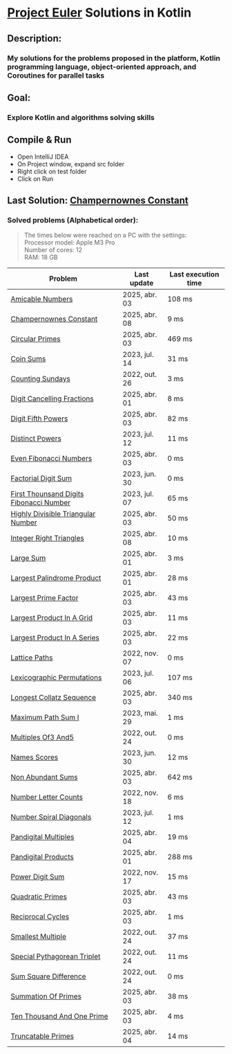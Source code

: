# [Project Euler](https://projecteuler.net) Solutions in Kotlin

## Description:
### My solutions for the problems proposed in the platform, Kotlin programming language, object-oriented approach, and Coroutines for parallel tasks

## Goal:
### Explore Kotlin and algorithms solving skills

## Compile & Run
- Open IntelliJ IDEA
- On Project window, expand src folder
- Right click on test folder
- Click on Run

## Last Solution: [Champernownes Constant](src/main/kotlin/ChampernownesConstant.kt)

### Solved problems (Alphabetical order):

> The times below were reached on a PC with the settings: <br/>
> Processor model: Apple M3 Pro <br/>
> Number of cores: 12 <br/>
> RAM:  18 GB <br/>

| Problem                                                                                           | Last update   | Last execution time |
|---------------------------------------------------------------------------------------------------|---------------|---------------------|
| [Amicable Numbers](src/main/kotlin/AmicableNumbers.kt)                                            | 2025, abr. 03 | 108 ms              |
| [Champernownes Constant](src/main/kotlin/ChampernownesConstant.kt)                                | 2025, abr. 08 | 9 ms                |
| [Circular Primes](src/main/kotlin/CircularPrimes.kt)                                              | 2025, abr. 03 | 469 ms              |
| [Coin Sums](src/main/kotlin/CoinSums.kt)                                                          | 2023, jul. 14 | 31 ms               |
| [Counting Sundays](src/main/kotlin/CountingSundays.kt)                                            | 2022, out. 26 | 3 ms                |
| [Digit Cancelling Fractions](src/main/kotlin/DigitCancellingFractions.kt)                         | 2025, abr. 01 | 8 ms                |
| [Digit Fifth Powers](src/main/kotlin/DigitFifthPowers.kt)                                         | 2025, abr. 03 | 82 ms               |
| [Distinct Powers](src/main/kotlin/DistinctPowers.kt)                                              | 2023, jul. 12 | 11 ms               |
| [Even Fibonacci Numbers](src/main/kotlin/EvenFibonacciNumbers.kt)                                 | 2025, abr. 03 | 0 ms                |
| [Factorial Digit Sum](src/main/kotlin/FactorialDigitSum.kt)                                       | 2023, jun. 30 | 0 ms                |
| [First Thounsand Digits Fibonacci Number](src/main/kotlin/FirstThounsandDigitsFibonacciNumber.kt) | 2023, jul. 07 | 65 ms               |
| [Highly Divisible Triangular Number](src/main/kotlin/HighlyDivisibleTriangularNumber.kt)          | 2025, abr. 03 | 50 ms               |
| [Integer Right Triangles](src/main/kotlin/IntegerRightTriangles.kt)                               | 2025, abr. 08 | 10 ms               |
| [Large Sum](src/main/kotlin/LargeSum.kt)                                                          | 2025, abr. 01 | 3 ms                |
| [Largest Palindrome Product](src/main/kotlin/LargestPalindromeProduct.kt)                         | 2025, abr. 01 | 28 ms               |
| [Largest Prime Factor](src/main/kotlin/LargestPrimeFactor.kt)                                     | 2025, abr. 03 | 43 ms               |
| [Largest Product In A Grid](src/main/kotlin/LargestProductInAGrid.kt)                             | 2025, abr. 03 | 11 ms               |
| [Largest Product In A Series](src/main/kotlin/LargestProductInASeries.kt)                         | 2025, abr. 03 | 22 ms               |
| [Lattice Paths](src/main/kotlin/LatticePaths.kt)                                                  | 2022, nov. 07 | 0 ms                |
| [Lexicographic Permutations](src/main/kotlin/LexicographicPermutations.kt)                        | 2023, jul. 06 | 107 ms              |
| [Longest Collatz Sequence](src/main/kotlin/LongestCollatzSequence.kt)                             | 2025, abr. 03 | 340 ms              |
| [Maximum Path Sum I](src/main/kotlin/MaximumPathSumI.kt)                                          | 2023, mai. 29 | 1 ms                |
| [Multiples Of3 And5](src/main/kotlin/MultiplesOf3And5.kt)                                         | 2022, out. 24 | 0 ms                |
| [Names Scores](src/main/kotlin/NamesScores.kt)                                                    | 2023, jun. 30 | 12 ms               |
| [Non Abundant Sums](src/main/kotlin/NonAbundantSums.kt)                                           | 2025, abr. 03 | 642 ms              |
| [Number Letter Counts](src/main/kotlin/NumberLetterCounts.kt)                                     | 2022, nov. 18 | 6 ms                |
| [Number Spiral Diagonals](src/main/kotlin/NumberSpiralDiagonals.kt)                               | 2023, jul. 12 | 1 ms                |
| [Pandigital Multiples](src/main/kotlin/PandigitalMultiples.kt)                                    | 2025, abr. 04 | 19 ms               |
| [Pandigital Products](src/main/kotlin/PandigitalProducts.kt)                                      | 2025, abr. 01 | 288 ms              |
| [Power Digit Sum](src/main/kotlin/PowerDigitSum.kt)                                               | 2022, nov. 17 | 15 ms               |
| [Quadratic Primes](src/main/kotlin/QuadraticPrimes.kt)                                            | 2025, abr. 03 | 43 ms               |
| [Reciprocal Cycles](src/main/kotlin/ReciprocalCycles.kt)                                          | 2025, abr. 03 | 1 ms                |
| [Smallest Multiple](src/main/kotlin/SmallestMultiple.kt)                                          | 2022, out. 24 | 37 ms               |
| [Special Pythagorean Triplet](src/main/kotlin/SpecialPythagoreanTriplet.kt)                       | 2022, out. 24 | 11 ms               |
| [Sum Square Difference](src/main/kotlin/SumSquareDifference.kt)                                   | 2022, out. 24 | 0 ms                |
| [Summation Of Primes](src/main/kotlin/SummationOfPrimes.kt)                                       | 2025, abr. 03 | 38 ms               |
| [Ten Thousand And One Prime](src/main/kotlin/TenThousandAndOnePrime.kt)                           | 2025, abr. 03 | 4 ms                |
| [Truncatable Primes](src/main/kotlin/TruncatablePrimes.kt)                                        | 2025, abr. 04 | 14 ms               |
